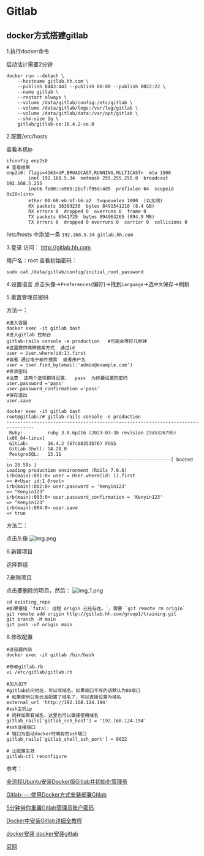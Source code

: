 # Gitlab

## docker方式搭建gitlab

1.执行docker命令

启动估计需要2分钟

```shell
docker run --detach \
    --hostname gitlab.hh.com \
    --publish 8443:443 --publish 80:80 --publish 8022:22 \
    --name gitlab \
    --restart always \
    --volume /data/gitlab/config:/etc/gitlab \
    --volume /data/gitlab/logs:/var/log/gitlab \
    --volume /data/gitlab/data:/var/opt/gitlab \
    --shm-size 2g \
    gitlab/gitlab-ce:16.4.2-ce.0
```

2.配置/etc/hosts

查看本机ip

```shell
ifconfig enp2s0
# 查看结果
enp2s0: flags=4163<UP,BROADCAST,RUNNING,MULTICAST>  mtu 1500
        inet 192.168.5.34  netmask 255.255.255.0  broadcast 192.168.5.255
        inet6 fe80::e905:2bcf:f95d:4d5  prefixlen 64  scopeid 0x20<link>
        ether 00:68:eb:bf:b6:a2  txqueuelen 1000  (以太网)
        RX packets 16389236  bytes 8491541210 (8.4 GB)
        RX errors 0  dropped 0  overruns 0  frame 0
        TX packets 6541729  bytes 894963265 (894.9 MB)
        TX errors 0  dropped 0 overruns 0  carrier 0  collisions 0
```

/etc/hosts 中添加一条 `192.168.5.34 gitlab.hh.com`

3.登录
访问： http://gitlab.hh.com

用户名：root
查看初始密码：

```shell
sudo cat /data/gitlab/config/initial_root_password
```

4.设置语言
点击头像->`Preferences`(偏好)->找到`Language`->选`中文`保存->刷新

5.重置管理员密码

方法一：

```shell
#进入容器
docker exec -it gitlab bash
#进入gitlab 控制台
gitlab-rails console -e production   #可能会等好几秒钟
#这里提供两种搜索方式  通过id
user = User.where(id:1).first
#或者 通过电子邮件搜索  或者用户名
user = User.find_by(email:'admin@example.com')
#修改密码
#注意  这两个选项都得设置，  pass  为你要设置的密码
user.password ='pass'
user.password_confirmation ='pass'
#保存退出
user.save
```

```shell
docker exec -it gitlab bash
root@gitlab:/# gitlab-rails console -e production
--------------------------------------------------------------------------------
 Ruby:         ruby 3.0.6p216 (2023-03-30 revision 23a532679b) [x86_64-linux]
 GitLab:       16.4.2 (67c88353b76) FOSS
 GitLab Shell: 14.28.0
 PostgreSQL:   13.11
------------------------------------------------------------[ booted in 26.59s ]
Loading production environment (Rails 7.0.6)
irb(main):001:0> user = User.where(id: 1).first
=> #<User id:1 @root>
irb(main):002:0> user.password = 'Kenyin123'
=> "Kenyin123"
irb(main):003:0> user.password_confirmation = 'Kenyin123'
=> "Kenyin123"
irb(main):004:0> user.save
=> true
```

方法二：

点击头像
![img.png](img.png)

6.新建项目

选择群组

7.删除项目

点击要删除的项目，然后：
![img_1.png](img_1.png)

```shell
cd existing_repo
#如果报错 `fatal: 远程 origin 已经存在。`，需要 `git remote rm origin`
git remote add origin http://gitlab.hh.com/group1/training.git
git branch -M main
git push -uf origin main
```

8.修改配置

```shell
#进容器内部
docker exec -it gitlab /bin/bash

#修改gitlab.rb
vi /etc/gitlab/gitlab.rb

#加入如下
#gitlab访问地址，可以写域名。如果端口不写的话默认为80端口
# 如果使用公有云且配置了域名了，可以直接设置为域名
external_url 'http://192.168.124.194'
#ssh主机ip
# 同样如果有域名，这里也可以直接使用域名
gitlab_rails['gitlab_ssh_host'] = '192.168.124.194'
#ssh连接端口
# 端口为启动docker时映射的ssh端口
gitlab_rails['gitlab_shell_ssh_port'] = 8022

# 让配置生效
gitlab-ctl reconfigure
```

参考：

[全流程Ubuntu安装Docker版Gitlab并初始化管理员](https://cloud.tencent.com/developer/article/2256871)

[Gitlab----使用Docker方式安装部署Gitlab](https://developer.aliyun.com/article/922952)

[5分钟带你重置Gitlab管理员账户密码](https://developer.aliyun.com/article/1356206)

[Docker中安装Gitlab详细全教程](https://blog.csdn.net/lianxiaohei/article/details/122665812)

[docker安装 docker安装gitlab](https://blog.51cto.com/u_16099331/6419143)

[官网](https://docs.gitlab.com/ee/install/docker.html)
